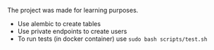 The project was made for learning purposes.

- Use alembic to create tables
- Use private endpoints to create users
- To run tests (in docker container) use `sudo bash scripts/test.sh`
